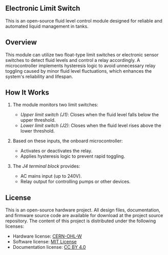 ## Electronic Limit Switch

This is an open-source fluid level control module designed for reliable and automated liquid management in tanks.

## Overview

This module can utilize two float-type limit switches or electronic sensor switches to detect fluid levels and control a relay accordingly. A microcontroller implements hysteresis logic to avoid unnecessary relay toggling caused by minor fluid level fluctuations, which enhances the system's reliability and lifespan.

## How It Works

1. The module monitors two limit switches:
   - *Upper limit switch (J1)*: Closes when the fluid level falls below the upper threshold.
   - *Lower limit switch (J2)*: Closes when the fluid level rises above the lower threshold.

2. Based on these inputs, the onboard microcontroller:
   - Activates or deactivates the relay.
   - Applies hysteresis logic to prevent rapid toggling.

3. The *J4 terminal block* provides:
   - AC mains input (up to 240V).
   - Relay output for controlling pumps or other devices.

## License

This is an open-source hardware project. All design files, documentation, and firmware source code are available for download at the project source repository. The content of this project is distributed under the following licenses:

- Hardware license: [CERN-OHL-W](https://opensource.org/license/cern-ohl-w)
- Software license: [MIT License](https://github.com/dilshan/electronic-limit-switch?tab=MIT-1-ov-file)
- Documentation license: [CC BY 4.0](https://creativecommons.org/licenses/by/4.0)
